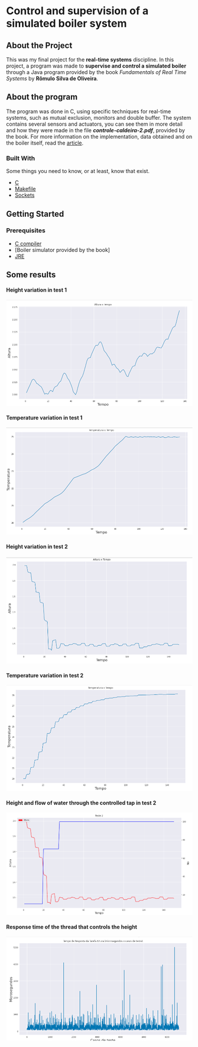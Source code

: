 <!-- Title -->
# Control and supervision of a simulated boiler system

<!-- ABOUT THE PROJECT -->
## About the Project

This was my final project for the **real-time systems** discipline. In this project, a program was made to **supervise and control a simulated boiler** through a Java program provided by the book *Fundamentals of Real Time Systems* by **Rômulo Silva de Oliveira**.

<!-- About the program -->
## About the program

The program was done in C, using specific techniques for real-time systems, such as mutual exclusion, monitors and double buffer. The system contains several sensors and actuators, you can see them in more detail and how they were made in the file ***controle-caldeira-2.pdf***, provided by the book. For more information on the implementation, data obtained and on the boiler itself, read the [article](https://github.com/brenocg1/Control-and-supervision-of-a-simulated-boiler-system/blob/master/Controle_e_supervis_o_de_um_sistema_de_caldeira_simulado.pdf).

### Built With
Some things you need to know, or at least, know that exist.

* [C](http://www.open-std.org/jtc1/sc22/wg14/)
* [Makefile](https://www.gnu.org/software/make/manual/make.html#Introduction)
* [Sockets](https://www.geeksforgeeks.org/socket-programming-cc/)

<!-- GETTING STARTED -->
## Getting Started

### Prerequisites

* [C compiler](https://gcc.gnu.org/)
* [Boiler simulator provided by the book]
* [JRE](https://www.java.com/pt_BR/download/)

<!-- Some results -->
## Some results
#### Height variation in test 1
![height in test 1](plots/t1_altura.png)

#### Temperature variation in test 1
![temp in test 1](plots/t1_temp.png)

#### Height variation in test 2
![height in test 2](plots/t2_altura.png)

#### Temperature variation in test 2
![temp in test 2](plots/t2_temp.png)

#### Height and flow of water through the controlled tap in test 2
![Height and flow of water](plots/t2_altura_No.png)

#### Response time of the thread that controls the height
![thread response time](plots/tempResp_altura.png)